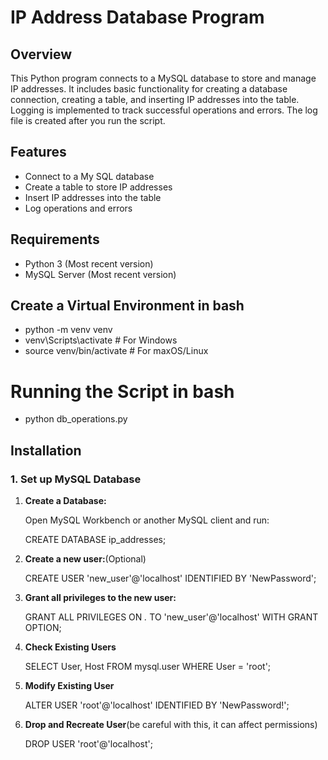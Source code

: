 # IP Address Database Program

## Overview

This Python program connects to a MySQL database to store and manage IP addresses.
It includes basic functionality for creating a database connection, creating a table,
and inserting IP addresses into the table. Logging is implemented to track successful
operations and errors. The log file is created after you run the script.

## Features

- Connect to a My SQL database
- Create a table to store IP addresses
- Insert IP addresses into the table
- Log operations and errors

## Requirements

- Python 3 (Most recent version)
- MySQL Server (Most recent version)

## Create a Virtual Environment in bash

- python -m venv venv
- venv\Scripts\activate # For Windows
- source venv/bin/activate # For maxOS/Linux

# Running the Script in bash

- python db_operations.py

## Installation

### 1. **Set up MySQL Database**

1. **Create a Database:**

    Open MySQL Workbench or another MySQL client and run:

    CREATE DATABASE ip_addresses;

2. **Create a new user:**(Optional)

    CREATE USER 'new_user'@'localhost' IDENTIFIED BY 'NewPassword';

3. **Grant all privileges to the new user:**

    GRANT ALL PRIVILEGES ON *.* TO 'new_user'@'localhost' WITH GRANT OPTION;

4. **Check Existing Users**

    SELECT User, Host FROM mysql.user WHERE User = 'root';

5. **Modify Existing User**

    ALTER USER 'root'@'localhost' IDENTIFIED BY 'NewPassword!';

6. **Drop and Recreate User**(be careful with this, it can affect permissions)

    DROP USER 'root'@'localhost';
